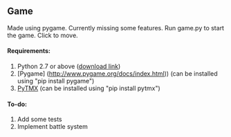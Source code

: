## Game
Made using pygame.
Currently missing some features.
Run game.py to start the game.
Click to move.

#### Requirements:
1. Python 2.7 or above ([download link](https://www.python.org/downloads/))
2. [Pygame] (http://www.pygame.org/docs/index.html)) (can be installed using "pip install pygame")
3. [PyTMX](http://pytmx.readthedocs.io/en/latest/) (can be installed using "pip install pytmx")

#### To-do:
1. Add some tests
2. Implement battle system
